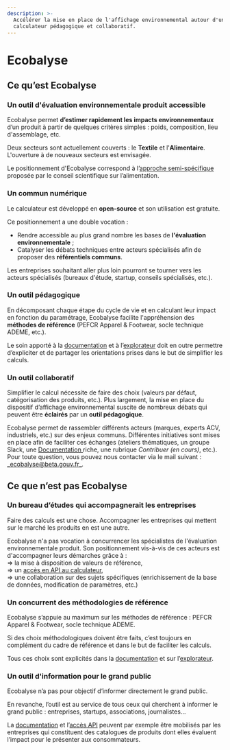 ```yaml
---
description: >-
  Accélérer la mise en place de l'affichage environnemental autour d'un
  calculateur pédagogique et collaboratif.
---
```


# Ecobalyse

## Ce qu’est Ecobalyse

### Un outil d'évaluation environnementale produit accessible

Ecobalyse permet **d’estimer rapidement les impacts environnementaux** d’un produit à partir de quelques critères simples : poids, composition, lieu d'assemblage, etc.

Deux secteurs sont actuellement couverts : le **Textile** et l'**Alimentaire**. L'ouverture à de nouveaux secteurs est envisagée.&#x20;

Le positionnement d'Ecobalyse correspond à l’[approche semi-spécifique](https://expertises.ademe.fr/economie-circulaire/consommer-autrement/passer-a-laction/reconnaitre-produit-plus-respectueux-lenvironnement/dossier/laffichage-environnemental/affichage-environnemental-secteur-alimentaire-experimentation-20202021) proposée par le conseil scientifique sur l’alimentation.

### Un commun numérique

Le calculateur est développé en **open-source** et son utilisation est gratuite.&#x20;

Ce positionnement a une double vocation :

* Rendre accessible au plus grand nombre les bases de **l'évaluation environnementale** ;
* Catalyser les débats techniques entre acteurs spécialisés afin de proposer des **référentiels communs**.

Les entreprises souhaitant aller plus loin pourront se tourner vers les acteurs spécialisés (bureaux d'étude, startup, conseils spécialisés, etc.).&#x20;

### Un outil **pédagogique**

En décomposant chaque étape du cycle de vie et en calculant leur impact en fonction du paramétrage, Ecobalyse facilite l'appréhension des **méthodes de référence** (PEFCR Apparel & Footwear, socle technique ADEME, etc.).

Le soin apporté à la [documentation](https://fabrique-numerique.gitbook.io/wikicarbone/) et à l’[explorateur](https://wikicarbone.beta.gouv.fr/#/explore) doit en outre permettre d’expliciter et de partager les orientations prises dans le but de simplifier les calculs.

### Un outil **collaboratif**

Simplifier le calcul nécessite de faire des choix (valeurs par défaut, catégorisation des produits, etc.). Plus largement, la mise en place du dispositif d’affichage environnemental suscite de nombreux débats qui peuvent être **éclairés** par un **outil pédagogique**.

Ecobalyse permet de rassembler différents acteurs (marques, experts ACV, industriels, etc.) sur des enjeux communs. Différentes initiatives sont mises en place afin de faciliter ces échanges (ateliers thématiques, un groupe Slack, une [Documentation ](https://fabrique-numerique.gitbook.io/ecobalyse)riche, une rubrique _Contribuer (en cours)_, etc.). Pour toute question, vous pouvez nous contacter via le mail suivant : [_ecobalyse@beta.gouv.fr_](mailto:ecobalyse@beta.gouv.fr)_._

## Ce que n’est pas Ecobalyse

### Un **bureau d’études** qui accompagnerait les entreprises

Faire des calculs est une chose. Accompagner les entreprises qui mettent sur le marché les produits en est une autre.&#x20;

Ecobalyse n'a pas vocation à concurrencer les spécialistes de l'évaluation environnementale produit. Son positionnement vis-à-vis de ces acteurs est d'accompagner leurs démarches grâce à : \
\=> la mise à disposition de valeurs de référence,\
\=> un [accès en API au calculateur](https://wikicarbone.beta.gouv.fr/#/api),\
\=> une collaboration sur des sujets spécifiques (enrichissement de la base de données, modification de paramètres, etc.)&#x20;

### Un **concurrent des méthodologies de référence**

Ecobalyse s’appuie au maximum sur les méthodes de référence : PEFCR Apparel & Footwear, socle technique ADEME.

Si des choix méthodologiques doivent être faits, c’est toujours en complément du cadre de référence et dans le but de faciliter les calculs.&#x20;

Tous ces choix sont explicités dans la [documentation](https://fabrique-numerique.gitbook.io/wikicarbone/) et sur l’[explorateur](https://wikicarbone.beta.gouv.fr/#/explore).

### Un outil d'information pour le **grand public**

Ecobalyse n’a pas pour objectif d’informer directement le grand public.

En revanche, l’outil est au service de tous ceux qui cherchent à informer le grand public : entreprises, startups, associations, journalistes…

La [documentation](https://fabrique-numerique.gitbook.io/wikicarbone/) et l’[accès API](https://wikicarbone.beta.gouv.fr/#/api) peuvent par exemple être mobilisés par les entreprises qui constituent des catalogues de produits dont elles évaluent l’impact pour le présenter aux consommateurs.

